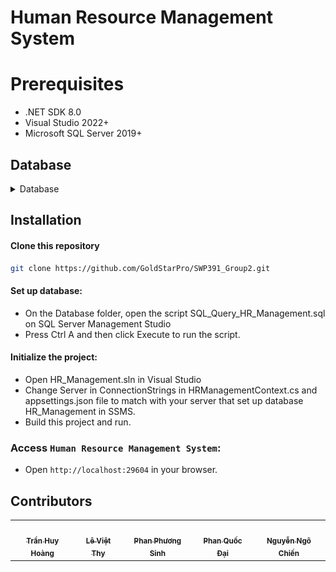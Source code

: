 # Human Resource Management System

# Prerequisites
- .NET SDK 8.0
- Visual Studio 2022+
- Microsoft SQL Server 2019+

## Database
<details>
  <summary>Database</summary>

  <div style="margin-top: 20px">
    <a href="https://github.com/GoldStarPro/SWP391_Group2">
      <img src="preview/database/HR_Management.svg"/>
    </a>
  </div>
</details>


## Installation

#### Clone this repository
```bash
git clone https://github.com/GoldStarPro/SWP391_Group2.git
```

#### Set up database:
- On the Database folder, open the script SQL_Query_HR_Management.sql on SQL Server Management Studio
- Press Ctrl A and then click Execute to run the script.

#### Initialize the project:
- Open HR_Management.sln in Visual Studio
- Change Server in ConnectionStrings in HRManagementContext.cs and appsettings.json file to match with your server that set up database HR_Management in SSMS.
- Build this project and run.

### Access `Human Resource Management System`:
- Open `http://localhost:29604` in your browser.

## Contributors

<table>
  <tr>
    <td align="center"><a href="https://github.com/GoldStarPro"><img src="https://avatars.githubusercontent.com/GoldStarPro" width="100px;" alt=""/><br /><sub><b>Trần Huy Hoàng</b></sub></a></td>
    <td align="center"><a href="https://github.com/thy03"><img src="https://avatars.githubusercontent.com/thy03" width="100px;" alt=""/><br /><sub><b>Lê Việt Thy</b></sub></a></td>
    <td align="center"><a href="https://github.com/captaintemmo11"><img src="https://avatars.githubusercontent.com/captaintemmo11" width="100px;" alt=""/><br /><sub><b>Phan Phương Sinh</b></sub></a></td>
    <td align="center"><a href="https://github.com/phanquocdai"><img src="https://avatars.githubusercontent.com/phanquocdai" width="100px;" alt=""/><br /><sub><b>Phan Quốc Đại</b></sub></a></td>
    <td align="center"><a href="https://github.com/chienlag1"><img src="https://avatars.githubusercontent.com/chienlag1" width="100px;" alt=""/><br /><sub><b>Nguyễn Ngô Chiến</b></sub></a></td>
  </tr>
</table>



